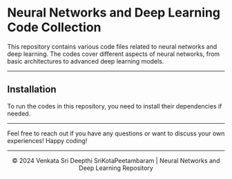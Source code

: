 # Neural Networks and Deep Learning Code Collection

This repository contains various code files related to neural networks and deep learning. The codes cover different aspects of neural networks, from basic architectures to advanced deep learning models.

---

## Installation
To run the codes in this repository, you need to install their dependencies if needed.

---

Feel free to reach out if you have any questions or want to discuss your own experiences! Happy coding!

---

<p align="center">&copy; 2024 Venkata Sri Deepthi SriKotaPeetambaram | Neural Networks and Deep Learning Repository</p>

